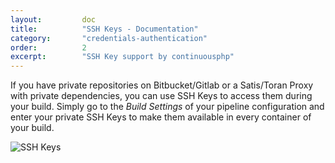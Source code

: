 ```yaml
---
layout:         doc
title:          "SSH Keys - Documentation"
category:       "credentials-authentication"
order:          2
excerpt:        "SSH Key support by continuousphp"
---
```

If you have private repositories on Bitbucket/Gitlab or a Satis/Toran Proxy with private dependencies,
you can use SSH Keys to access them during your build. Simply go to the *Build Settings* of your pipeline
configuration and enter your private SSH Keys to make them available in every container of your build. 

![SSH Keys](/site/assets/doc/credentials-authentication/ssh.png)